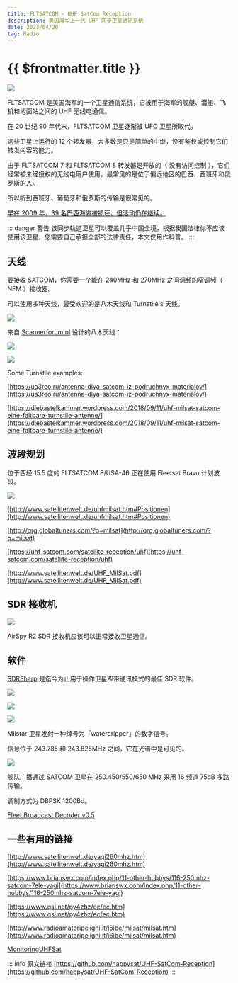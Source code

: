 ```yaml
---
title: FLTSATCOM - UHF SatCom Reception
description: 美国海军上一代 UHF 同步卫星通讯系统
date: 2023/04/20
tag: Radio
---
```


# {{ $frontmatter.title }}

![](/images/radio/uhf-satcom-reception/airspy2.jpg)

FLTSATCOM 是美国海军的一个卫星通信系统，它被用于海军的舰艇、潜艇、飞机和地面站之间的 UHF 无线电通信。

在 20 世纪 90 年代末，FLTSATCOM 卫星逐渐被 UFO 卫星所取代。

这些卫星上运行的 12 个转发器，大多数是只是简单的中继，没有鉴权或控制它们转发内容的能力。

由于 FLTSATCOM 7 和 FLTSATCOM 8 转发器是开放的（ 没有访问控制 ），它们经常被未经授权的无线电用户使用，最常见的是位于偏远地区的巴西、西班牙和俄罗斯的人。

所以听到西班牙、葡萄牙和俄罗斯的传输是很常见的。

[早在 2009 年，39 名巴西海盗被抓获，但活动仍在继续。](https://www.wired.com/2009/04/fleetcom/)

::: danger 警告
该同步轨道卫星可以覆盖几乎中国全境，根据我国法律你不应该使用该卫星，您需要自己承担全部的法律责任，本文仅用作科普。
:::

## 天线

要接收 SATCOM，你需要一个能在 240MHz 和 270MHz 之间调频的窄调频（ NFM ）接收器。

可以使用多种天线，最受欢迎的是八木天线和 Turnstile's 天线。

![](/images/radio/uhf-satcom-reception/1.png)

来自 [Scannerforum.nl](https://www.scannerforum.nl/index.php?topic=30089) 设计的八木天线：

![](/images/radio/uhf-satcom-reception/Satcom_Yagi.jpg)

![](/images/radio/uhf-satcom-reception/turnstile255mhz.jpg)

Some Turnstile examples:

[https://ua3reo.ru/antenna-dlya-satcom-iz-podruchnyx-materialov/](https://ua3reo.ru/antenna-dlya-satcom-iz-podruchnyx-materialov/)

[https://diebastelkammer.wordpress.com/2018/09/11/uhf-milsat-satcom-eine-faltbare-turnstile-antenne/](https://diebastelkammer.wordpress.com/2018/09/11/uhf-milsat-satcom-eine-faltbare-turnstile-antenne/)

## 波段规划

位于西经 15.5 度的 FLTSATCOM 8/USA-46 正在使用 Fleetsat Bravo 计划波段。

![](/images/radio/uhf-satcom-reception/milsatcom.jpg)

[http://www.satellitenwelt.de/uhfmilsat.htm#Positionen](http://www.satellitenwelt.de/uhfmilsat.htm#Positionen)

[http://qrg.globaltuners.com/?q=milsat](http://qrg.globaltuners.com/?q=milsat)

[https://uhf-satcom.com/satellite-reception/uhf](https://uhf-satcom.com/satellite-reception/uhf)

[http://www.satellitenwelt.de/UHF_MilSat.pdf](http://www.satellitenwelt.de/UHF_MilSat.pdf)

## SDR 接收机

![](/images/radio/uhf-satcom-reception/airspy.png)

AirSpy R2 SDR 接收机应该可以正常接收卫星通信。

## 软件

[SDRSharp](https://airspy.com/download/) 是迄今为止用于操作卫星窄带通讯模式的最佳 SDR 软件。

![](/images/radio/uhf-satcom-reception/sshot-4.jpg)

![](/images/radio/uhf-satcom-reception/sshot-2.jpg)

![](/images/radio/uhf-satcom-reception/sshot-3.jpg)

Milstar 卫星发射一种绰号为「waterdripper」的数字信号。

信号位于 243.785 和 243.825MHz 之间，它在光谱中是可见的。

![](/images/radio/uhf-satcom-reception/sshot-1.jpg)

舰队广播通过 SATCOM 卫星在 250.450/550/650 MHz 采用 16 频道 75dB 多路传输。

调制方式为 DBPSK 1200Bd。

[Fleet Broadcast Decoder v0.5](http://www.r00t.cz/SW/FBR)

## 一些有用的链接

[http://www.satellitenwelt.de/yagi260mhz.htm](http://www.satellitenwelt.de/yagi260mhz.htm)

[https://www.brianswx.com/index.php/11-other-hobbys/116-250mhz-satcom-7ele-yagi](https://www.brianswx.com/index.php/11-other-hobbys/116-250mhz-satcom-7ele-yagi)

[https://www.qsl.net/py4zbz/ec/ec.htm](https://www.qsl.net/py4zbz/ec/ec.htm)

[http://www.radioamatoripeligni.it/i6ibe/milsat/milsat.htm](http://www.radioamatoripeligni.it/i6ibe/milsat/milsat.htm)

[MonitoringUHFSat](https://www.google.nl/url?sa=t&rct=j&q=&esrc=s&source=web&cd=5&cad=rja&uact=8&ved=0CEAQFjAE&url=http%3A%2F%2Fhrvhf.net%2Fforum%2Findex.php%3Faction%3Ddlattach%3Btopic%3D1782.0%3Battach%3D9830&ei=3ILPVOH3MYOUatn2grAP&usg=AFQjCNGP3osNndUJ-By7ZiaSSbOZtKaB2w)

::: info 原文链接
[https://github.com/happysat/UHF-SatCom-Reception](https://github.com/happysat/UHF-SatCom-Reception)
:::
